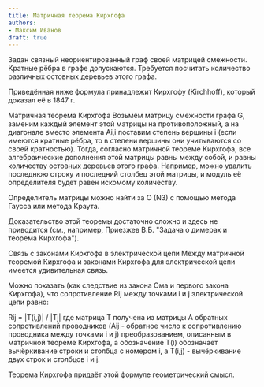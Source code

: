```yaml
---
title: Матричная теорема Кирхгофа
authors:
- Максим Иванов
draft: true
---
```


Задан связный неориентированный граф своей матрицей смежности. Кратные рёбра в графе допускаются. Требуется посчитать количество различных остовных деревьев этого графа.

Приведённая ниже формула принадлежит Кирхгофу (Kirchhoff), который доказал её в 1847 г.

Матричная теорема Кирхгофа
Возьмём матрицу смежности графа G, заменим каждый элемент этой матрицы на противоположный, а на диагонале вместо элемента Ai,i поставим степень вершины i (если имеются кратные рёбра, то в степени вершины они учитываются со своей кратностью). Тогда, согласно матричной теореме Кирхгофа, все алгебраические дополнения этой матрицы равны между собой, и равны количеству остовных деревьев этого графа. Например, можно удалить последнюю строку и последний столбец этой матрицы, и модуль её определителя будет равен искомому количеству.

Определитель матрицы можно найти за O (N3) с помощью метода Гаусса или метода Краута.

Доказательство этой теоремы достаточно сложно и здесь не приводится (см., например, Приезжев В.Б. "Задача о димерах и теорема Кирхгофа").

Связь с законами Кирхгофа в электрической цепи
Между матричной теоремой Кирхгофа и законами Кирхгофа для электрической цепи имеется удивительная связь.

Можно показать (как следствие из закона Ома и первого закона Кирхгофа), что сопротивление Rij между точками i и j электрической цепи равно:

Rij = |T(i,j)| / |Tj|
где матрица T получена из матрицы A обратных сопротивлений проводников (Aij - обратное число к сопротивлению проводника между точками i и j) преобразованием, описанным в матричной теореме Кирхгофа, а обозначение T(i) обозначает вычёркивание строки и столбца с номером i, а T(i,j) - вычёркивание двух строк и столбцов i и j.

Теорема Кирхгофа придаёт этой формуле геометрический смысл.
